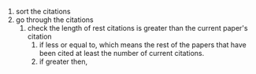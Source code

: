 1. sort the citations
2. go through the citations
	1. check the length of rest citations is greater than the current paper's citation
		1. if less or equal to, which means the rest of the papers that have been cited at least the number of current citations.
		2. if greater then,